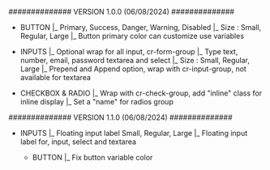 
############## VERSION 1.0.0 (06/08/2024) ##############

- BUTTON
  |_ Primary, Success, Danger, Warning, Disabled
  |_ Size : Small, Regular, Large
  |_ Button primary color can customize use variables

- INPUTS
  |_ Optional wrap for all input, cr-form-group 
  |_ Type text, number, email, password textarea and select
  |_ Size : Small, Regular, Large
  |_ Prepend and Append option, wrap with cr-input-group, not available for textarea

- CHECKBOX & RADIO
  |_ Wrap with cr-check-group, add "inline" class for inline display
  |_ Set a "name" for radios group


############## VERSION 1.1.0 (06/08/2024) ##############

- INPUTS
  |_ Floating input label Small, Regular, Large
  |_ Floating input label for, input, select and textarea

  - BUTTON
  |_ Fix button variable color